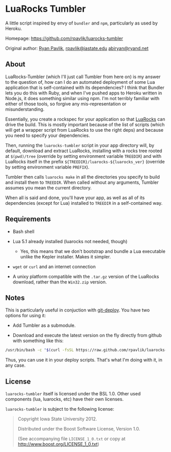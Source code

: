 LuaRocks Tumbler
================

A little script inspired by envy of `bundler` and `npm`, particularly as
used by Heroku.

Homepage: <https://github.com/rpavlik/luarocks-tumbler>

Original author: [Ryan
Pavlik][rp], <rpavlik@iastate.edu> <abiryan@ryand.net>

[rp]:http://academic.cleardefinition.com/ "Ryan Pavlik"

About
-----
LuaRocks-Tumbler (which I'll just call Tumbler from here on) is my
answer to the question of, how can I do an automated deployment of some
Lua application that is self-contained with its dependencies? I think
that Bundler lets you do this with Ruby, and when I've pushed apps to
Heroku written in Node.js, it does something similar using npm. I'm not
terribly familiar with either of those tools, so forgive any
mis-representation or misunderstanding.

Essentially, you create a rockspec for your application so that
[LuaRocks][] can drive the build. This is mostly important because of
the list of scripts (which will get a wrapper script from LuaRocks to
use the right deps) and because you need to specify your dependencies.

Then, running the `luarocks-tumbler` script in your app directory will,
by default, download and extract LuaRocks, installing with a rocks tree
rooted at `$(pwd)/tree` (override by setting environment variable
`TREEDIR`) and with LuaRocks itself in the prefix
`${TREEDIR}/luarocks-${luarocks_ver}` (override by setting environment
variable `PREFIX`).

Tumbler then calls `luarocks make` in all the directories you specify to
build and install them to `TREEDIR`. When called without any arguments,
Tumbler assumes you mean the current directory.

When all is said and done, you'll have your app, as well as all of its
dependencies (except for Lua) installed to `TREEDIR` in a self-contained way.

[LuaRocks]:http://luarocks.org/

Requirements
------------

- Bash shell

- Lua 5.1 already installed (luarocks not needed, though)

	- Yes, this means that we don't bootstrap and bundle a Lua executable
	unlike the Kepler installer. Makes it simpler.

- `wget` or `curl` and an internet connection

- A unixy platform compatible with the `.tar.gz` version of the LuaRocks
	download, rather than the `Win32.zip` version.

Notes
-----
This is particularly useful in conjuction with [git-deploy][]. You have two options for using it:

- Add Tumbler as a submodule.

- Download and execute the latest version on the fly directly from
github with something like this:

```sh
/usr/bin/bash -c "$(curl -fsSL https://raw.github.com/rpavlik/luarocks-tumbler/master/luarocks-tumbler)" luarocks-tumbler {ANY_OTHER_ARGS_HERE}
```

Thus, you can use it in your deploy scripts. That's what I'm doing with it, in any
case.

[git-deploy]:https://github.com/mislav/git-deploy


License
-------
`luarocks-tumbler` itself is licensed under the BSL 1.0. Other used
components (lua, luarocks, etc) have their own licenses.

`luarocks-tumbler` is subject to the following license:

> Copyright Iowa State University 2012.
>
> Distributed under the Boost Software License, Version 1.0.
>
> (See accompanying file `LICENSE_1_0.txt` or copy at
> <http://www.boost.org/LICENSE_1_0.txt>)
